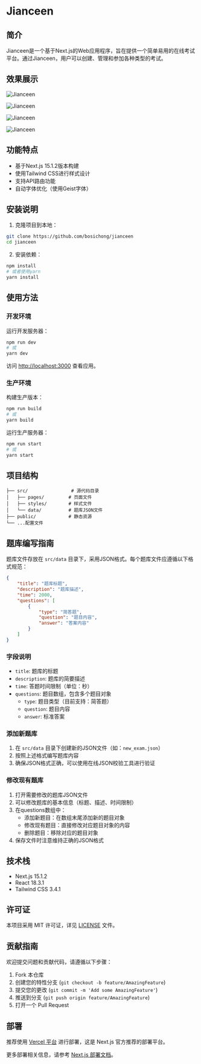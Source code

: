# Jianceen

## 简介
Jianceen是一个基于Next.js的Web应用程序，旨在提供一个简单易用的在线考试平台。通过Jianceen，用户可以创建、管理和参加各种类型的考试。

## 效果展示


![Jianceen](./public/doc/jc%20(4).png)

![Jianceen](./public/doc/jc%20(1).png)

![Jianceen](./public/doc/jc%20(2).png)

![Jianceen](./public/doc/jc%20(3).png)




## 功能特点

- 基于Next.js 15.1.2版本构建
- 使用Tailwind CSS进行样式设计
- 支持API路由功能
- 自动字体优化（使用Geist字体）

## 安装说明

1. 克隆项目到本地：
```bash
git clone https://github.com/bosichong/jianceen
cd jianceen
```

2. 安装依赖：
```bash
npm install
# 或者使用yarn
yarn install
```

## 使用方法

### 开发环境

运行开发服务器：

```bash
npm run dev
# 或
yarn dev
```

访问 [http://localhost:3000](http://localhost:3000) 查看应用。

### 生产环境

构建生产版本：

```bash
npm run build
# 或
yarn build
```

运行生产服务器：

```bash
npm run start
# 或
yarn start
```


## 项目结构

```
├── src/                # 源代码目录
│   ├── pages/         # 页面文件
│   ├── styles/        # 样式文件
│   └── data/          # 题库JSON文件
├── public/            # 静态资源
└── ...配置文件
```

## 题库编写指南

题库文件存放在 `src/data` 目录下，采用JSON格式。每个题库文件应遵循以下格式规范：

```json
{
    "title": "题库标题",
    "description": "题库描述",
    "time": 2000,
    "questions": [
        {
            "type": "简答题",
            "question": "题目内容",
            "answer": "答案内容"
        }
    ]
}
```

### 字段说明

- `title`: 题库的标题
- `description`: 题库的简要描述
- `time`: 答题时间限制（单位：秒）
- `questions`: 题目数组，包含多个题目对象
  - `type`: 题目类型（目前支持：简答题）
  - `question`: 题目内容
  - `answer`: 标准答案

### 添加新题库

1. 在 `src/data` 目录下创建新的JSON文件（如：`new_exam.json`）
2. 按照上述格式编写题库内容
3. 确保JSON格式正确，可以使用在线JSON校验工具进行验证

### 修改现有题库

1. 打开需要修改的题库JSON文件
2. 可以修改题库的基本信息（标题、描述、时间限制）
3. 在questions数组中：
   - 添加新题目：在数组末尾添加新的题目对象
   - 修改现有题目：直接修改对应题目对象的内容
   - 删除题目：移除对应的题目对象
4. 保存文件时注意维持正确的JSON格式

## 技术栈

- Next.js 15.1.2
- React 18.3.1
- Tailwind CSS 3.4.1

## 许可证

本项目采用 MIT 许可证，详见 [LICENSE](./LICENSE) 文件。

## 贡献指南

欢迎提交问题和贡献代码，请遵循以下步骤：

1. Fork 本仓库
2. 创建您的特性分支 (`git checkout -b feature/AmazingFeature`)
3. 提交您的更改 (`git commit -m 'Add some AmazingFeature'`)
4. 推送到分支 (`git push origin feature/AmazingFeature`)
5. 打开一个 Pull Request

## 部署

推荐使用 [Vercel 平台](https://vercel.com/new?utm_medium=default-template&filter=next.js&utm_source=create-next-app&utm_campaign=create-next-app-readme) 进行部署，这是 Next.js 官方推荐的部署平台。

更多部署相关信息，请参考 [Next.js 部署文档](https://nextjs.org/docs/pages/building-your-application/deploying)。

